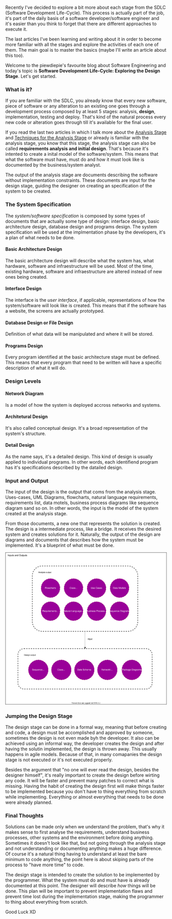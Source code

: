 <div style="text-align: left;">
    <p>
        Recently I've decided to explore a bit more about each stage
        from the SDLC (Software Development Life-Cycle). This process
        is actually part of the job, it's part of the daily basis
        of a software developer/software engineer and it's easier than
        you think to forget that there are different approaches to
        execute it.
    </p>
    <p>
        The last articles I've been learning and writing about it
        in order to become more familiar with all the stages and
        explore the activities of each one of them. The main goal
        is to master the basics (maybe I'll write an article about
        this too).
    </p>
    <p>
        Welcome to the piewdiepie's favourite blog about Software Engineering
        and today's topic is <strong>Software Development Life-Cycle: Exploring the Design Stage</strong>.
        Let's get started.
    </p>
    <h3>What is it?</h3>
    <p>
        If you are familiar with the SDLC, you already know that every new software, piece of software
        or any alteration to an existing one goes through a development process composed
        by at least 5 stages: analysis, <strong>design</strong>, implementation,
        testing and deploy. That's kind of the natural process every new code or alteration
        goes through till it's available for the final user.
    </p>
    <p>
        If you read the last two articles in which I talk more about the <a href="#" target="blank">Analysis Stage</a>
        and <a href="#" target="blank">Techniques for the Analysis Stage</a> or already
        is familiar with the analysis stage, you know that this stage, the analysis stage
        can also be called <strong>requirements analysis and initial design</strong>. That's because
        it's intented to create a inital model of the software/system. This means that what the software
        must have, must do and how it must look like is documented by the business/system analyst.
    </p>
    <p>
        The output of the analysis stage are documents describing the software
        without implementation constraints. These documents are
        input for the design stage, guiding the designer on creating an specification of the
        system to be created.
    </p>
    <h3>The System Specification</h3>
    <p>
        The <i>system/software specification</i> is composed by some types of documents
        that are actually some type of design: interface design, basic architecture design,
        database design and programs design. The system specification will be
        used at the implmentation phase by the developers, it's a plan of what
        needs to be done.
    </p>
    <h4>Basic Architecture Design</h4>
    <p>
        The basic architecture design will describe what the system has,
        what hardware, software and infraestructure will be used.
        Most of the time, existing hardware, software and infraestructure
        are altered instead of new ones being created.
    </p>
    <h4>Interface Design</h4>
    <p>
        The interface is the <i>user interface</i>, if applicable,
        representations of how the system/software will look like
        is created. This means that if the software has a website,
        the screens are actually prototyped.
    </p>
    <h4>Database Design or File Design</h4>
    <p>
        Definition of what data will be manipulated and where it will be
        stored.
    </p>
    <h4>Programs Design</h4>
    <p>
        Every program identified at the basic architecture stage
        must be defined. This means that every program that
        need to be written will have a specific description
        of what it will do.
    </p>
    <h3>Design Levels</h3>
    <h4>Network Diagram</h4>
    <p>
        Is a model of how the system is deployed accross networks and systems.
    </p>
    <h4>Architetural Design</h4>
    <p>
        It's also called conceptual design. It's a broad representation 
        of the system's structure.
    </p>
    <h4>Detail Design</h4>
    <p>
        As the name says, it's a detailed design. This kind of design is
        usually applied to individual programs. In other words,
        each identifiend program has it's specifications described
        by the datailed design.
    </p>
    <h3>Input and Output</h3>
    <p>
        The input of the design is the output that coms from the analysis stage.
        Uses-cases, UML Diagrams, flowcharts, natural language requirements, requirements list,
        data motels, business process diagrams like sequence diagram sand so on. In other words,
        the input is the model of the system created at the analysis stage.
    </p>
    <p>
        From those documents, a new one that represents the solution is created.
        The design is a intermediate process, like a bridge. It receives the
        desired system and creates solutions for it. Naturally, the output
        of the design are diagrams and documents that describes how the system must
        be implemented. It's a blueprint of what must be done.
    </p>
    <img class="post-img" src="images/software-development-life-cycle-design/inputs-outputs.svg" alt="INPUT AND OUTPUT">
    <h3>Jumping the Design Stage</h3>
    <p>
        The design stage can be done in a formal way, meaning that
        before creating and code, a design must be accomplished and approved
        by someone, sometimes the design is not even made byh the developer.
        It also can be achieved using an informal way, the developer
        creates the design and after having the solutin implemented,
        the design is thrown away. This usually happens in agile models.
        Because of that, in many comapanies the design stage is not executed
        or it's not executed properly.
    </p>
    <p>
        Besides the argument that "no one will ever read the design,
        besides the designer himself",
        it's really important to create the design before wirting any code.
        It will be faster and prevent many patches to correct what is missing.
        Having the habit of creating the design first will make things faster
        to be implemented because you don't have to thing everything from scratch
        while implementing. Everything or almost everything that needs to be done
        were already planned.
    </p>
    <h3>Final Thoughts</h3>
    <p>
        Solutions can be made only when we understand the problem, that's why it makes
        sense to first analyse the requirements, understand business processes,
        other systems and the environment before doing anything.
        <br>
        Sometimes it doesn't look like that, but not going through the analysis stage
        and not understanding or documenting anything makes a huge difference.
        Of course it's a natural thing having to understand at least the bare minimum
        to code anything, the point here is about skiping parts of the process
        to "have more time" to code.
    </p>
    <p>
        The design stage is intended to create the solution to be implemented by the programmer.
        What the system must do and must have is already documented at this point.
        The designer will describe <i>how</i> things will be done. This plan
        will be important to prevent implementation flaws and prevent time lost during the
        implementation stage, making the programmer to thing about everything
        from scratch.
    </p>
    Good Luck XD
</div>
